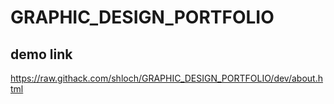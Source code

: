 # GRAPHIC_DESIGN_PORTFOLIO

## demo link
https://raw.githack.com/shloch/GRAPHIC_DESIGN_PORTFOLIO/dev/about.html
